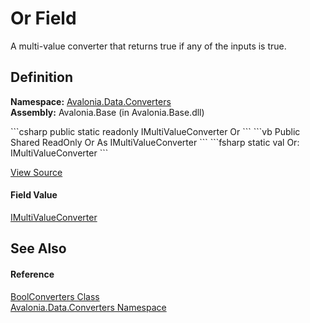 # Or Field


A multi-value converter that returns true if any of the inputs is true.



## Definition
**Namespace:** <a href="N_Avalonia_Data_Converters">Avalonia.Data.Converters</a>  
**Assembly:** Avalonia.Base (in Avalonia.Base.dll)

<Tabs groupId="api-code-preview">
<TabItem value="csharp" label="C#">
```csharp
public static readonly IMultiValueConverter Or
```
</TabItem>
<TabItem value="vb" label="VB">
```vb
Public Shared ReadOnly Or As IMultiValueConverter
```
</TabItem>
<TabItem value="fsharp" label="F#">
```fsharp
static val Or: IMultiValueConverter
```
</TabItem>
</Tabs>



<a href="https://github.com/AvaloniaUI/Avalonia/tree/master/src/Avalonia.Base/Data/Converters/BoolConverters.cs" title="View the source code">View Source</a>



#### Field Value
<a href="T_Avalonia_Data_Converters_IMultiValueConverter">IMultiValueConverter</a>

## See Also


#### Reference
<a href="T_Avalonia_Data_Converters_BoolConverters">BoolConverters Class</a>  
<a href="N_Avalonia_Data_Converters">Avalonia.Data.Converters Namespace</a>  

